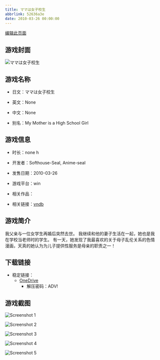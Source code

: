 ```yaml
---
title: ママは女子校生
abbrlink: 52636a3e
date: 2010-03-26 00:00:00
---
```

[编辑此页面](https://github.com/ACG-3/ADV3-source/blob/main/source/_posts/games/%E3%83%9E%E3%83%9E%E3%81%AF%E5%A5%B3%E5%AD%90%E6%A0%A1%E7%94%9F.md)

## 游戏封面

![ママは女子校生](https://pan.timero.xyz/d/onedrive/img_lib_001/%E3%83%9E%E3%83%9E%E3%81%AF%E5%A5%B3%E5%AD%90%E6%A0%A1%E7%94%9F_cover.avif)


## 游戏名称

- 日文：ママは女子校生
- 英文：None
- 中文：None

- 别名：My Mother is a High School Girl


## 游戏信息

- 时长：none h
- 开发者：Softhouse-Seal, Anime-seal
- 发售日期：2010-03-26
- 游戏平台：win
- 相关作品：

- 相关链接：[vndb](https://vndb.org/v3812)


## 游戏简介

我父亲与一位女学生再婚后突然去世。
我继续和他的妻子生活在一起，她也是我在学校当老师时的学生。
有一天，她发现了我最喜欢的关于母子乱伦关系的色情漫画，天真的她认为为儿子提供性服务是母亲的职责之一！




## 下载链接

- 稳定链接：
    - [OneDrive](https://pan.timero.xyz/onedrive/adv_lib_001/%E3%83%9E%E3%83%9E%E3%81%AF%E5%A5%B3%E5%AD%90%E6%A0%A1%E7%94%9F)
        - 解压密码：ADV!



## 游戏截图


![Screenshot 1](https://pan.timero.xyz/d/onedrive/img_lib_001/%E3%83%9E%E3%83%9E%E3%81%AF%E5%A5%B3%E5%AD%90%E6%A0%A1%E7%94%9F_Screenshot_1.avif)

![Screenshot 2](https://pan.timero.xyz/d/onedrive/img_lib_001/%E3%83%9E%E3%83%9E%E3%81%AF%E5%A5%B3%E5%AD%90%E6%A0%A1%E7%94%9F_Screenshot_2.avif)

![Screenshot 3](https://pan.timero.xyz/d/onedrive/img_lib_001/%E3%83%9E%E3%83%9E%E3%81%AF%E5%A5%B3%E5%AD%90%E6%A0%A1%E7%94%9F_Screenshot_3.avif)

![Screenshot 4](https://pan.timero.xyz/d/onedrive/img_lib_001/%E3%83%9E%E3%83%9E%E3%81%AF%E5%A5%B3%E5%AD%90%E6%A0%A1%E7%94%9F_Screenshot_4.avif)

![Screenshot 5](https://pan.timero.xyz/d/onedrive/img_lib_001/%E3%83%9E%E3%83%9E%E3%81%AF%E5%A5%B3%E5%AD%90%E6%A0%A1%E7%94%9F_Screenshot_5.avif)

